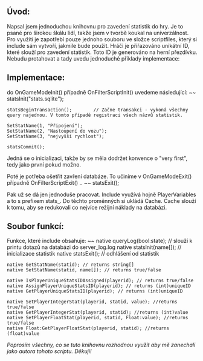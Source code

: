 Úvod:
-----
Napsal jsem jednoduchou knihovnu pro zavedení statistik do hry. Je to psané pro širokou škálu lidí, takže jsem v tvorbě koukal na univerzálnost. Pro využití je zapotřebí pouze jednoho souboru ve složce scriptfiles, který si include sám vytvoří, jakmile bude použit. Hráči je přiřazováno unikátní ID, které slouží pro zavedení statistik. Toto ID je generováno na herní přezdívku. Nebudu protahovat a tady uvedu jednoduché příklady implementace:

Implementace:
-------------

do OnGameModeInit() případně OnFilterScriptInit() uvedeme následující:
~~
	statsInit("stats.sqlite");

	statsBeginTransaction();        // Začne transakci - vykoná všechny query najednou. V tomto případě registraci všech názvů statistik.

	SetStatName(1, "Připojení");
	SetStatName(2, "Nastoupení do vozu");
	SetStatName(3, "nejvyšší rychlost");
	
	statsCommit();

Jedná se o inicializaci, takže by se měla dodržet konvence o "very first", tedy jako první pokud možno.

Poté je potřeba ošetřit zavření databáze. To učiníme v OnGameModeExit() případně OnFilterScriptExit() ..
~~
statsExit();


Pak už se dá jen jednoduše pracovat. Include využívá hojně PlayerVariables a to s prefixem stats_. Do těchto proměnných si ukládá Cache. Cache slouží k tomu, aby se redukovali co nejvíce režijní náklady na databázi.

Soubor funkcí:
--------------
Funkce, které include obsahuje:
~~
	native queryLog(bool:state); // slouží k printu dotazů na databázi do server_log.log
	native statsInit(name[]); // inicializace statistik
	native statsExit(); // odhlášení od statistik
	
	native GetStatName(statid); // returns string[]
	native SetStatName(statid, name[]); // returns true/false

	native IsPlayerUniqueStatsIDAssigned(playerid); // returns true/false
	native AssignPlayerUniqueStatsID(playerid); // returns (int)uniqueID
	native GetPlayerUniqueStatsID(playerid); // returns (int)uniqueID
	
	native SetPlayerIntegerStat(playerid, statid, value); //returns true/false
	native GetPlayerIntegerStat(playerid, statid); //returns (int)value
	native SetPlayerFloatStat(playerid, statid, Float:value); //returns true/false
	native Float:GetPlayerFloatStat(playerid, statid); //returns (float)value


*Poprosím všechny, co se tuto knihovnu rozhodnou využít aby mě zanechali jako autora tohoto scriptu. Děkuji!*
